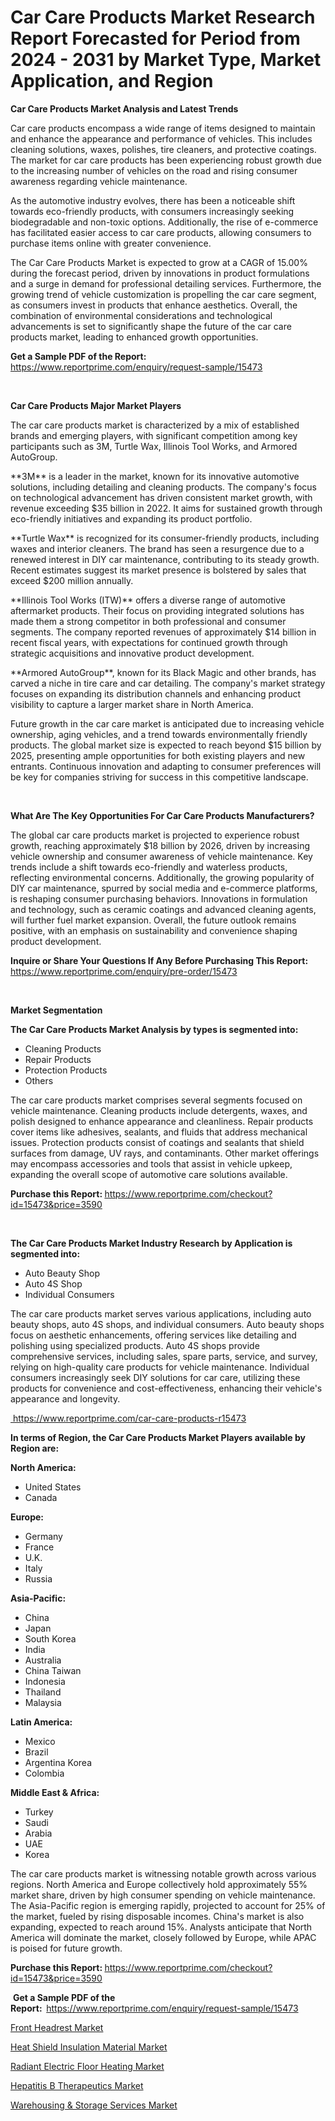 <p><h1>Car Care Products Market Research Report Forecasted for Period from 2024 -  2031 by Market Type, Market Application, and Region</h1></p><p><strong>Car Care Products Market Analysis and Latest Trends</strong></p>
<p><p>Car care products encompass a wide range of items designed to maintain and enhance the appearance and performance of vehicles. This includes cleaning solutions, waxes, polishes, tire cleaners, and protective coatings. The market for car care products has been experiencing robust growth due to the increasing number of vehicles on the road and rising consumer awareness regarding vehicle maintenance. </p><p>As the automotive industry evolves, there has been a noticeable shift towards eco-friendly products, with consumers increasingly seeking biodegradable and non-toxic options. Additionally, the rise of e-commerce has facilitated easier access to car care products, allowing consumers to purchase items online with greater convenience. </p><p>The Car Care Products Market is expected to grow at a CAGR of 15.00% during the forecast period, driven by innovations in product formulations and a surge in demand for professional detailing services. Furthermore, the growing trend of vehicle customization is propelling the car care segment, as consumers invest in products that enhance aesthetics. Overall, the combination of environmental considerations and technological advancements is set to significantly shape the future of the car care products market, leading to enhanced growth opportunities.</p></p>
<p><strong>Get a Sample PDF of the Report:&nbsp;</strong> <a href="https://www.reportprime.com/enquiry/request-sample/15473?utm_campaign=1134&utm_medium=2&utm_source=Github&utm_content=ia&utm_term=16112024&utm_id=car-care-products">https://www.reportprime.com/enquiry/request-sample/15473</a></p>
<p>&nbsp;</p>
<p><strong>Car Care Products Major Market Players</strong></p>
<p><p>The car care products market is characterized by a mix of established brands and emerging players, with significant competition among key participants such as 3M, Turtle Wax, Illinois Tool Works, and Armored AutoGroup. </p><p>**3M** is a leader in the market, known for its innovative automotive solutions, including detailing and cleaning products. The company's focus on technological advancement has driven consistent market growth, with revenue exceeding $35 billion in 2022. It aims for sustained growth through eco-friendly initiatives and expanding its product portfolio.</p><p>**Turtle Wax** is recognized for its consumer-friendly products, including waxes and interior cleaners. The brand has seen a resurgence due to a renewed interest in DIY car maintenance, contributing to its steady growth. Recent estimates suggest its market presence is bolstered by sales that exceed $200 million annually.</p><p>**Illinois Tool Works (ITW)** offers a diverse range of automotive aftermarket products. Their focus on providing integrated solutions has made them a strong competitor in both professional and consumer segments. The company reported revenues of approximately $14 billion in recent fiscal years, with expectations for continued growth through strategic acquisitions and innovative product development.</p><p>**Armored AutoGroup**, known for its Black Magic and other brands, has carved a niche in tire care and car detailing. The company's market strategy focuses on expanding its distribution channels and enhancing product visibility to capture a larger market share in North America.</p><p>Future growth in the car care market is anticipated due to increasing vehicle ownership, aging vehicles, and a trend towards environmentally friendly products. The global market size is expected to reach beyond $15 billion by 2025, presenting ample opportunities for both existing players and new entrants. Continuous innovation and adapting to consumer preferences will be key for companies striving for success in this competitive landscape.</p></p>
<p>&nbsp;</p>
<p><strong>What Are The Key Opportunities For Car Care Products Manufacturers?</strong></p>
<p><p>The global car care products market is projected to experience robust growth, reaching approximately $18 billion by 2026, driven by increasing vehicle ownership and consumer awareness of vehicle maintenance. Key trends include a shift towards eco-friendly and waterless products, reflecting environmental concerns. Additionally, the growing popularity of DIY car maintenance, spurred by social media and e-commerce platforms, is reshaping consumer purchasing behaviors. Innovations in formulation and technology, such as ceramic coatings and advanced cleaning agents, will further fuel market expansion. Overall, the future outlook remains positive, with an emphasis on sustainability and convenience shaping product development.</p></p>
<p><strong>Inquire or Share Your Questions If Any Before Purchasing This Report:</strong> <a href="https://www.reportprime.com/enquiry/pre-order/15473?utm_campaign=1134&utm_medium=2&utm_source=Github&utm_content=ia&utm_term=16112024&utm_id=car-care-products">https://www.reportprime.com/enquiry/pre-order/15473</a></p>
<p>&nbsp;</p>
<p><strong>Market Segmentation</strong></p>
<p><strong>The Car Care Products Market Analysis by types is segmented into:</strong></p>
<p><ul><li>Cleaning Products</li><li>Repair Products</li><li>Protection Products</li><li>Others</li></ul></p>
<p><p>The car care products market comprises several segments focused on vehicle maintenance. Cleaning products include detergents, waxes, and polish designed to enhance appearance and cleanliness. Repair products cover items like adhesives, sealants, and fluids that address mechanical issues. Protection products consist of coatings and sealants that shield surfaces from damage, UV rays, and contaminants. Other market offerings may encompass accessories and tools that assist in vehicle upkeep, expanding the overall scope of automotive care solutions available.</p></p>
<p><strong>Purchase this Report:&nbsp;</strong><a href="https://www.reportprime.com/checkout?id=15473&price=3590&utm_campaign=1134&utm_medium=2&utm_source=Github&utm_content=ia&utm_term=16112024&utm_id=car-care-products">https://www.reportprime.com/checkout?id=15473&price=3590</a></p>
<p>&nbsp;</p>
<p><strong>The Car Care Products Market Industry Research by Application is segmented into:</strong></p>
<p><ul><li>Auto Beauty Shop</li><li>Auto 4S Shop</li><li>Individual Consumers</li></ul></p>
<p><p>The car care products market serves various applications, including auto beauty shops, auto 4S shops, and individual consumers. Auto beauty shops focus on aesthetic enhancements, offering services like detailing and polishing using specialized products. Auto 4S shops provide comprehensive services, including sales, spare parts, service, and survey, relying on high-quality care products for vehicle maintenance. Individual consumers increasingly seek DIY solutions for car care, utilizing these products for convenience and cost-effectiveness, enhancing their vehicle's appearance and longevity.</p></p>
<p><a href="https://www.reportprime.com/car-care-products-r15473?utm_campaign=1134&utm_medium=2&utm_source=Github&utm_content=ia&utm_term=16112024&utm_id=car-care-products">&nbsp;https://www.reportprime.com/car-care-products-r15473</a></p>
<p><strong>In terms of Region, the Car Care Products Market Players available by Region are:</strong></p>
<p>
    <p> <strong> North America: </strong>
        <ul>
            <li>United States</li>
            <li>Canada</li>
        </ul>
        </p> 
    <p> <strong> Europe: </strong>
        <ul>
            <li>Germany</li>
            <li>France</li>
            <li>U.K.</li>
            <li>Italy</li>
            <li>Russia</li>
        </ul>
        </p> 
    <p> <strong> Asia-Pacific: </strong>
        <ul>
            <li>China</li>
            <li>Japan</li>
            <li>South Korea</li>
            <li>India</li>
            <li>Australia</li>
            <li>China Taiwan</li>
            <li>Indonesia</li>
            <li>Thailand</li>
            <li>Malaysia</li>
        </ul>
        </p> 
    <p> <strong> Latin America: </strong>
        <ul>
            <li>Mexico</li>
            <li>Brazil</li>
            <li>Argentina Korea</li>
            <li>Colombia</li>
        </ul>
        </p> 
    <p> <strong> Middle East & Africa: </strong>
        <ul>
            <li>Turkey</li>
            <li>Saudi</li>
            <li>Arabia</li>
            <li>UAE</li>
            <li>Korea</li>
        </ul>
    </p>
    </p>
<p><p>The car care products market is witnessing notable growth across various regions. North America and Europe collectively hold approximately 55% market share, driven by high consumer spending on vehicle maintenance. The Asia-Pacific region is emerging rapidly, projected to account for 25% of the market, fueled by rising disposable incomes. China's market is also expanding, expected to reach around 15%. Analysts anticipate that North America will dominate the market, closely followed by Europe, while APAC is poised for future growth.</p></p>
<p><strong>Purchase this Report: </strong><a href="https://www.reportprime.com/checkout?id=15473&price=3590&utm_campaign=1134&utm_medium=2&utm_source=Github&utm_content=ia&utm_term=16112024&utm_id=car-care-products">https://www.reportprime.com/checkout?id=15473&price=3590</a></p>
<p>&nbsp;<strong>Get a Sample PDF of the Report:&nbsp;&nbsp;</strong><a href="https://www.reportprime.com/enquiry/request-sample/15473?utm_campaign=1134&utm_medium=2&utm_source=Github&utm_content=ia&utm_term=16112024&utm_id=car-care-products">https://www.reportprime.com/enquiry/request-sample/15473</a></p>
<p><strong></strong></p>
<p><p><a href="https://www.linkedin.com/pulse/front-headrest-market2024-2031-industry-insights-investment-pk0ce?utm_campaign=1134&utm_medium=2&utm_source=Github&utm_content=ia&utm_term=16112024&utm_id=car-care-products">Front Headrest Market</a></p><p><a href="https://www.linkedin.com/pulse/heat-shield-insulation-material-market-opportunities-emerging-lduye?utm_campaign=1134&utm_medium=2&utm_source=Github&utm_content=ia&utm_term=16112024&utm_id=car-care-products">Heat Shield Insulation Material Market</a></p><p><a href="https://www.linkedin.com/pulse/strategic-market-insights-global-radiant-electric-floor-heating-k4zuc?utm_campaign=1134&utm_medium=2&utm_source=Github&utm_content=ia&utm_term=16112024&utm_id=car-care-products">Radiant Electric Floor Heating Market</a></p><p><a href="https://issuu.com/reportprime-2/docs/hepatitis-b-therapeutics-market-siz_7999beed765a26?utm_campaign=1134&utm_medium=2&utm_source=Github&utm_content=ia&utm_term=16112024&utm_id=car-care-products">Hepatitis B Therapeutics Market</a></p><p><a href="https://issuu.com/reportprime-2/docs/warehousing-storage-services-market_fd519f5923ed62?utm_campaign=1134&utm_medium=2&utm_source=Github&utm_content=ia&utm_term=16112024&utm_id=car-care-products">Warehousing & Storage Services Market</a></p></p>